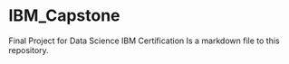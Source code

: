 # IBM_Capstone
Final Project for Data Science IBM Certification
Is a markdown file to this repository.
